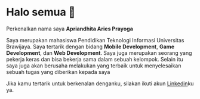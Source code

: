 # Halo semua 👋

Perkenalkan nama saya **Apriandhita Aries Prayoga** <br>

Saya merupakan mahasiswa Pendidikan Teknologi Informasi Universitas Brawijaya. Saya tertarik dengan bidang **Mobile Development**, **Game Development**, dan **Web Development**. Saya juga merupakan seorang yang pekerja keras dan bisa bekerja sama dalam sebuah kelompok. Selain itu saya juga akan berusaha melakukan yang terbaik untuk menyelesaikan sebuah tugas yang diberikan kepada saya<br>

Jika kamu tertarik untuk berkenalan denganku, silakan ikuti akun [Linkedin](https://www.linkedin.com/in/apriandhitaap/)ku ya.
